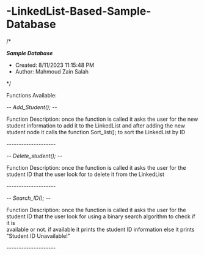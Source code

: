 # -LinkedList-Based-Sample-Database
/*

 *__________Sample Database__________*
 * Created: 8/11/2023 11:15:48 PM
 *  Author: Mahmoud Zain Salah

 */ 

 Functions Available:

 *-- Add_Student(); --*
 
 Function Description: once the function is called it asks the user for the new student information to add it to the LinkedList 
 and after adding the new student node it calls the function Sort_list(); to sort the LinkedList by ID
 
 *--------------------*
 
 *-- Delete_student(); --*
 
 Function Description: once the function is called it asks the user for the student ID that the user look for to delete it from
 the LinkedList 
 
 *--------------------*
 
 *-- Search_ID(); --*
 
  Function Description: once the function is called it asks the user for the student ID that the user look for using a binary search algorithm to check if it is   
  available or not.
  if available it prints the student ID information else it prints "Student ID Unavailable!"

 *--------------------*
